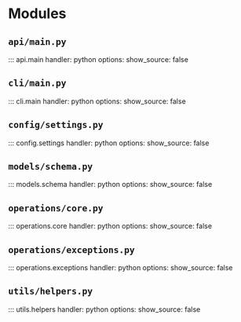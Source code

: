# Modules

## `api/main.py`

::: api.main
handler: python
options:
show_source: false

## `cli/main.py`

::: cli.main
handler: python
options:
show_source: false

## `config/settings.py`

::: config.settings
handler: python
options:
show_source: false

## `models/schema.py`

::: models.schema
handler: python
options:
show_source: false

## `operations/core.py`

::: operations.core
handler: python
options:
show_source: false

## `operations/exceptions.py`

::: operations.exceptions
handler: python
options:
show_source: false

## `utils/helpers.py`

::: utils.helpers
handler: python
options:
show_source: false
